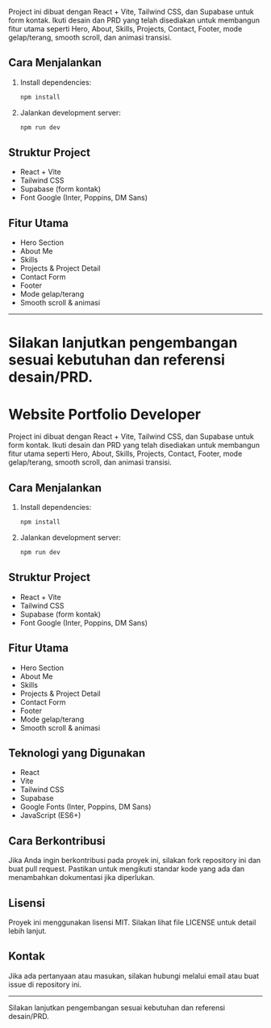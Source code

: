Project ini dibuat dengan React + Vite, Tailwind CSS, dan Supabase untuk form kontak. Ikuti desain dan PRD yang telah disediakan untuk membangun fitur utama seperti Hero, About, Skills, Projects, Contact, Footer, mode gelap/terang, smooth scroll, dan animasi transisi.

## Cara Menjalankan

1. Install dependencies:
   ```bash
   npm install
   ```
2. Jalankan development server:
   ```bash
   npm run dev
   ```

## Struktur Project
- React + Vite
- Tailwind CSS
- Supabase (form kontak)
- Font Google (Inter, Poppins, DM Sans)

## Fitur Utama
- Hero Section
- About Me
- Skills
- Projects & Project Detail
- Contact Form
- Footer
- Mode gelap/terang
- Smooth scroll & animasi

---

Silakan lanjutkan pengembangan sesuai kebutuhan dan referensi desain/PRD.
=======
# Website Portfolio Developer

Project ini dibuat dengan React + Vite, Tailwind CSS, dan Supabase untuk form kontak. Ikuti desain dan PRD yang telah disediakan untuk membangun fitur utama seperti Hero, About, Skills, Projects, Contact, Footer, mode gelap/terang, smooth scroll, dan animasi transisi.

## Cara Menjalankan

1. Install dependencies:
   ```bash
   npm install
   ```
2. Jalankan development server:
   ```bash
   npm run dev
   ```

## Struktur Project
- React + Vite
- Tailwind CSS
- Supabase (form kontak)
- Font Google (Inter, Poppins, DM Sans)

## Fitur Utama
- Hero Section
- About Me
- Skills
- Projects & Project Detail
- Contact Form
- Footer
- Mode gelap/terang
- Smooth scroll & animasi

## Teknologi yang Digunakan
- React
- Vite
- Tailwind CSS
- Supabase
- Google Fonts (Inter, Poppins, DM Sans)
- JavaScript (ES6+)

## Cara Berkontribusi
Jika Anda ingin berkontribusi pada proyek ini, silakan fork repository ini dan buat pull request. Pastikan untuk mengikuti standar kode yang ada dan menambahkan dokumentasi jika diperlukan.

## Lisensi
Proyek ini menggunakan lisensi MIT. Silakan lihat file LICENSE untuk detail lebih lanjut.

## Kontak
Jika ada pertanyaan atau masukan, silakan hubungi melalui email atau buat issue di repository ini.

---

Silakan lanjutkan pengembangan sesuai kebutuhan dan referensi desain/PRD.
